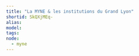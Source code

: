 ```yaml
---
title: "La MYNE & les institutions du Grand Lyon"
shortid: SkQXjMEq-
alias: 
model: 
tags: 
node: 
  - myne
--- 
```

 